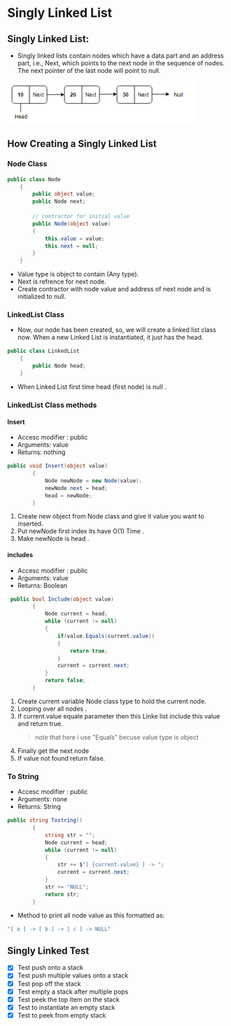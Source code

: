 # Singly Linked List 

## Singly Linked List: 

- Singly linked lists contain nodes which have a data part and an address part, i.e., Next, which points to the next node in the sequence of nodes. The next pointer of the last node will point to null.

![Singly Linked List](./img/LinkeList.png)

## How Creating a Singly Linked List

### Node Class

```C#
public class Node
    {
        public object value;
        public Node next;

        // contractor for initial value
        public Node(object value)
        {
            this.value = value;
            this.next = null;
        }
    }
```

- Value type is object to contain (Any type).
- Next is refrence for next node.
- Create contractor with node value and address of next node and is initialized to null.


### LinkedList Class

- Now, our node has been created, so, we will create a linked list class now. When a new Linked List is instantiated, it just has the head.

```C#
public class LinkedList
    {
        public Node head;
    }
```

- When Linked List first time head (first node) is null .

### LinkedList Class methods

#### Insert

- Accesc modifier : public
- Arguments: value
- Returns: nothing

```C#
public void Insert(object value)
        {
            Node newNode = new Node(value);
            newNode.next = head;
            head = newNode;
        }
```
1. Create new object from Node class and give it value you want to inserted.
2. Put newNode first index its have O(1) Time .
3. Make newNode is head .

#### includes

- Accesc modifier : public
- Arguments: value
- Returns: Boolean

```C#
 public bool Include(object value)
        {
            Node current = head;
            while (current != null)
            {
                if(value.Equals(current.value))
                {
                    return true;
                }
                current = current.next;
            }
            return false;
        }
```

1. Create current variable Node class type to hold the current node.
2. Looping over all nodes .
3. If current.value equale parameter then this Linke list include this value and return true.
    > note that here i use "Equals" becuse value type is object 
4. Finally get the next node 
5. If value not found return false.

### To String

- Accesc modifier : public
- Arguments: none
- Returns: String

```C#
public string Tostring()
        {
            string str = "";
            Node current = head;
            while (current != null)
            {
                str += $"[ {current.value} ] -> ";
                current = current.next;
            }
            str += "NULL";
            return str;
        }
```

- Method to print all node value as this formatted as:

```bash
"[ a ] -> [ b ] -> [ c ] -> NULL"
```


## Singly Linked Test

- [x] Test push onto a stack
- [x] Test push multiple values onto a stack
- [x] Test pop off the stack
- [x] Test empty a stack after multiple pops
- [x] Test peek the top item on the stack
- [x] Test to instantiate an empty stack
- [x] Test to peek from empty stack